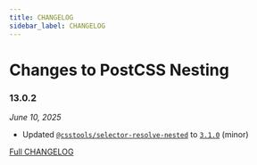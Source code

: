 ```yaml
---
title: CHANGELOG
sidebar_label: CHANGELOG
---
```

# Changes to PostCSS Nesting

### 13.0.2

_June 10, 2025_

- Updated [`@csstools/selector-resolve-nested`](https://github.com/csstools/postcss-plugins/tree/main/packages/selector-resolve-nested) to [`3.1.0`](https://github.com/csstools/postcss-plugins/tree/main/packages/selector-resolve-nested/CHANGELOG.md#310) (minor)

[Full CHANGELOG](https://github.com/csstools/postcss-plugins/tree/main/plugins/postcss-nesting/CHANGELOG.md)

